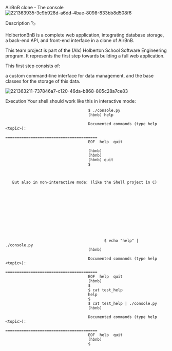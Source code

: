 AirBnB clone - The console
![221363935-3c9b928d-a6dd-4bae-8098-833bb8d508f6](https://user-images.githubusercontent.com/112869342/221410657-a2a519f1-082f-487d-a8f0-d6a37bdaf16d.png)

Description 🏷️









HolbertonBnB is a complete web application, integrating database storage, a back-end API, and front-end interface in a clone of AirBnB.

This team project is part of the (Alx) Holberton School Software Engineering program.
It represents the first step towards building a full web application.

This first step consists of:

a custom command-line interface for data management,
and the base classes for the storage of this data.


![221363211-737846a7-c120-46da-b868-805c28a7ce83](https://user-images.githubusercontent.com/112869342/221411261-4c84a094-3b27-41ec-94b6-7c5bd1097daf.png)








Execution
Your shell should work like this in interactive mode:






                                        $ ./console.py
                                        (hbnb) help

                                        Documented commands (type help <topic>):
                                        ========================================
                                        EOF  help  quit

                                        (hbnb) 
                                        (hbnb) 
                                        (hbnb) quit
                                        $
       
       
       
       But also in non-interactive mode: (like the Shell project in C)
       
       
       
       
       
       
       
       
       
       
       
       
                                               $ echo "help" | ./console.py
                                        (hbnb)

                                        Documented commands (type help <topic>):
                                        ========================================
                                        EOF  help  quit
                                        (hbnb) 
                                        $
                                        $ cat test_help
                                        help
                                        $
                                        $ cat test_help | ./console.py
                                        (hbnb)

                                        Documented commands (type help <topic>):
                                        ========================================
                                        EOF  help  quit
                                        (hbnb) 
                                        $
       
        
        
        
        
          
 

